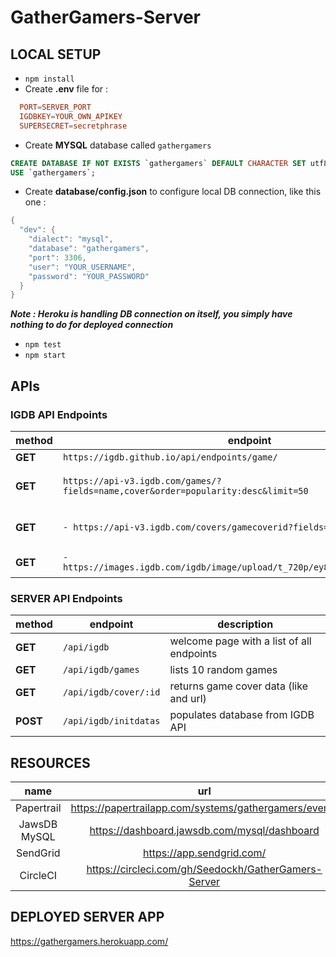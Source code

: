 # GatherGamers-Server

## LOCAL SETUP

- `npm install`
- Create **.env** file for :
```conf
  PORT=SERVER_PORT
  IGDBKEY=YOUR_OWN_APIKEY
  SUPERSECRET=secretphrase
```
- Create **MYSQL** database called `gathergamers`
```sql
CREATE DATABASE IF NOT EXISTS `gathergamers` DEFAULT CHARACTER SET utf8 COLLATE utf8_general_ci;
USE `gathergamers`;
```
- Create **database/config.json** to configure local DB connection, like this one :
```java
{
  "dev": {
    "dialect": "mysql",
    "database": "gathergamers",
    "port": 3306,
    "user": "YOUR_USERNAME",
    "password": "YOUR_PASSWORD"
  }
}
```
  **_Note : Heroku is handling DB connection on itself, you simply have nothing to do for deployed connection_**
- `npm test`
- `npm start`

## APIs

### IGDB API Endpoints

| method       | endpoint                                                                              | description               |
|--------------|---------------------------------------------------------------------------------------|---------------------------|
| **GET**      | `https://igdb.github.io/api/endpoints/game/`                                          |                           |
| **GET**      | `https://api-v3.igdb.com/games/?fields=name,cover&order=popularity:desc&limit=50`     | lists 50 popular games    |
| **GET**      | `- https://api-v3.igdb.com/covers/gamecoverid?fields=url`                             | returns game cover url    |
| **GET**      | `- https://images.igdb.com/igdb/image/upload/t_720p/ey8ua9nd0zpedtlqlajx.jpg`         | returns game cover        |

### SERVER API Endpoints

| method       | endpoint              | description                               |
|--------------|-----------------------|-------------------------------------------|
| **GET**      | `/api/igdb`           | welcome page with a list of all endpoints |
| **GET**      | `/api/igdb/games`     | lists 10 random games                     |
| **GET**      | `/api/igdb/cover/:id` | returns game cover data (like and url)    |
| **POST**     | `/api/igdb/initdatas` | populates database from IGDB API          |


## RESOURCES

| name           | url                                                     |
|:--------------:|:-------------------------------------------------------:|
| Papertrail     | https://papertrailapp.com/systems/gathergamers/events   |
| JawsDB MySQL   | https://dashboard.jawsdb.com/mysql/dashboard            |
| SendGrid       | https://app.sendgrid.com/                               |
| CircleCI       | https://circleci.com/gh/Seedockh/GatherGamers-Server    |

## DEPLOYED SERVER APP

https://gathergamers.herokuapp.com/
